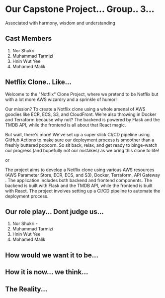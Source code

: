 # Our Capstone Project... Group.. 3...
Associated with harmony, wisdom and understanding

## Cast Members

1. Nor Shukri
2. Muhammad Tarmizi
3. Hnin Wut Yee
4. Mohamed Malik

## Netflix Clone.. Like...

Welcome to the "Notflix" Clone Project, where we pretend to be Netflix but with a lot more AWS wizardry and a sprinkle of humor!

Our mission? To create a Notflix clone using a whole arsenal of AWS goodies like ECR, ECS, S3, and CloudFront. We’re also throwing in Docker and Terraform because why not? The backend is powered by Flask and the TMDB API, while the frontend is all about that React magic.

But wait, there's more! We've set up a super slick CI/CD pipeline using GitHub Actions to make sure our deployment process is smoother than a freshly buttered popcorn. So sit back, relax, and get ready to binge-watch our progress (and hopefully not our mistakes) as we bring this clone to life!

or

The project aims to develop a Netflix clone using various AWS resources (AWS Parameter Store, ECR, ECS, and S3), Docker, Terraform, API Gateway . The application includes both backend and frontend components. The backend is built with Flask and the TMDB API, while the frontend is built with React. The project involves setting up a CI/CD pipeline to automate the deployment process.


## Our role play... Dont judge us...
1. Nor Shukri - 
2. Muhammad Tarmizi
3. Hnin Wut Yee
4. Mohamed Malik

## How would we want it to be...

## How it is now... we think...

## The Reality...

